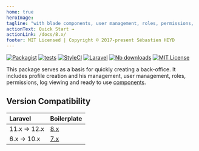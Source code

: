 ```yaml
---
home: true
heroImage: 
tagline: "with blade components, user management, roles, permissions, ..."
actionText: Quick Start →
actionLink: /docs/8.x/
footer: MIT Licensed | Copyright © 2017-present Sébastien HEYD
---
```


[![Packagist](https://img.shields.io/packagist/v/sebastienheyd/boilerplate.svg?style=flat-square)](https://packagist.org/packages/sebastienheyd/boilerplate)
[![tests](https://github.com/sebastienheyd/boilerplate/actions/workflows/tests.yml/badge.svg)](https://github.com/sebastienheyd/boilerplate/actions/workflows/tests.yml)
[![StyleCI](https://github.styleci.io/repos/86598046/shield?branch=master&style=flat-square)](https://github.styleci.io/repos/86598046)
[![Laravel](https://img.shields.io/badge/Laravel-6.x%20→%2012.x-green?logo=Laravel&style=flat-square)](https://laravel.com/)
[![Nb downloads](https://img.shields.io/packagist/dt/sebastienheyd/boilerplate.svg?style=flat-square)](https://packagist.org/packages/sebastienheyd/boilerplate)
[![MIT License](https://img.shields.io/github/license/sebastienheyd/boilerplate.svg?style=flat-square)](LICENSE)

This package serves as a basis for quickly creating a back-office.
It includes profile creation and his management, user management, roles, permissions, log viewing and ready to use [components](https://sebastienheyd.github.io/boilerplate/components/).

## Version Compatibility

| Laravel          | Boilerplate       |
|:-----------------|:------------------|
| 11.x &rarr; 12.x | [8.x](/docs/8.x/) |
| 6.x &rarr; 10.x  | [7.x](/docs/7.x/) |
